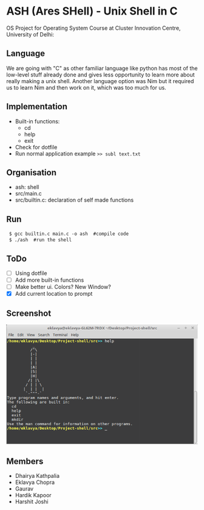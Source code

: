 # ASH (Ares SHell) - Unix Shell in C

OS Project for Operating System Course at Cluster Innovation Centre, University of Delhi:

## Language

 We are going with "C" as other familiar language like python has most of the low-level stuff already done and gives less opportunity to learn more about really making a unix shell. Another language option was Nim but it required us to learn Nim and then work on it, which was too much for us.

## Implementation

- Built-in functions:
  - cd
  - help
  - exit
- Check for dotfile
- Run normal application example `>> subl text.txt`

## Organisation

 - ash: shell
 - src/main.c
 - src/builtin.c: declaration of self made functions

## Run
 
```
 $ gcc builtin.c main.c -o ash  #compile code
 $ ./ash  #run the shell
```

## ToDo

- [ ] Using dotfile
- [ ] Add more built-in functions
- [ ] Make better ui. Colors? New Window?
- [x] Add current location to prompt

## Screenshot

![ash (Ares SHell)](https://github.com/Eklavya42/Project-shell/blob/master/images/Screenshot%20from%202018-11-10%2019-15-33.png?raw=true "ash help")


## Members

- Dhairya Kathpalia
- Eklavya Chopra
- Gaurav
- Hardik Kapoor
- Harshit Joshi
